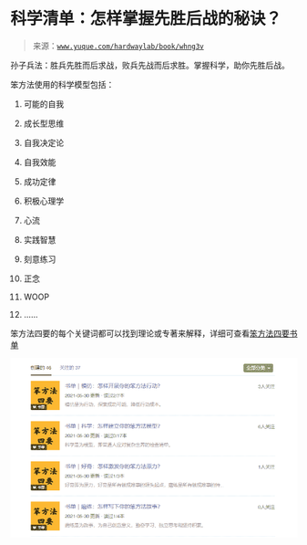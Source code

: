 # 科学清单：怎样掌握先胜后战的秘诀？

> 来源：[`www.yuque.com/hardwaylab/book/whng3v`](https://www.yuque.com/hardwaylab/book/whng3v)



孙子兵法：胜兵先胜而后求战，败兵先战而后求胜。掌握科学，助你先胜后战。 

笨方法使用的科学模型包括： 

1.  可能的自我 

2.  成长型思维 

3.  自我决定论 

4.  自我效能 

5.  成功定律 

6.  积极心理学 

7.  心流 

8.  实践智慧 

9.  刻意练习 

10.  正念 

11.  WOOP 

12.  …… 

笨方法四要的每个关键词都可以找到理论或专著来解释，详细可查看[笨方法四要书单](https://www.douban.com/people/cnfeat/doulists/all) 

![image.png](img/d306d1c1ceb70f0444ee01372f63bfdc.png)